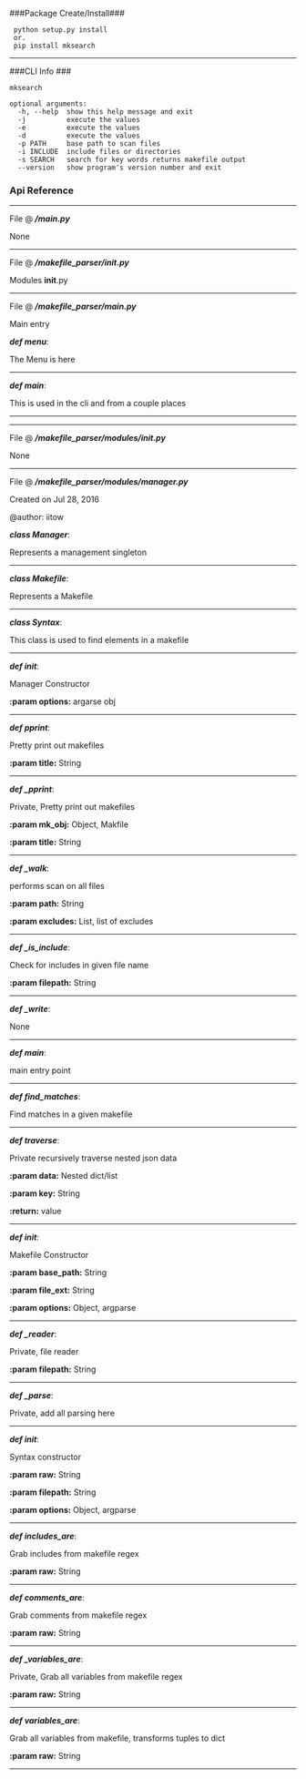 ###Package Create/Install###
```
 python setup.py install
 or.
 pip install mksearch
```

****************************
###CLI Info ###
```
mksearch

optional arguments:
  -h, --help  show this help message and exit
  -j          execute the values
  -e          execute the values
  -d          execute the values
  -p PATH     base path to scan files
  -i INCLUDE  include files or directories
  -s SEARCH   search for key words returns makefile output
  --version   show program's version number and exit
```
### Api Reference ###







**********************************************
 File @ ***/main.py***

None

**********************************************
 File @ ***/makefile_parser/__init__.py***

Modules __init__.py

**********************************************
 File @ ***/makefile_parser/__main__.py***

Main entry


***def menu***: 

The Menu is here
**********************************************

***def main***: 

This is used in the cli and from a couple places
**********************************************
**********************************************
 File @ ***/makefile_parser/modules/__init__.py***

None

**********************************************
 File @ ***/makefile_parser/modules/manager.py***

Created on Jul 28, 2016

@author: iitow


***class Manager***: 

Represents a management singleton
    
**********************************************

***class Makefile***: 

Represents a Makefile
**********************************************

***class Syntax***: 

This class is used to find elements in a makefile
**********************************************

***def __init__***: 

Manager Constructor


**:param options:** argarse obj
**********************************************

***def pprint***: 

Pretty print out makefiles


**:param title:** String
**********************************************

***def _pprint***: 

Private, Pretty print out makefiles


**:param mk_obj:** Object, Makfile

**:param title:** String
**********************************************

***def _walk***: 

performs scan on all files

**:param path:** String

**:param excludes:** List, list of excludes
**********************************************

***def _is_include***: 

Check for includes in given file name

**:param filepath:** String
**********************************************

***def _write***: 

None
**********************************************

***def main***: 

main entry point
**********************************************

***def find_matches***: 

Find matches in a given makefile
**********************************************

***def traverse***: 

Private recursively traverse nested json data

**:param data:** Nested dict/list

**:param key:** String

**:return:** value
**********************************************

***def __init__***: 

Makefile Constructor


**:param base_path:** String

**:param file_ext:** String

**:param options:** Object, argparse
**********************************************

***def _reader***: 

Private, file reader


**:param filepath:** String
**********************************************

***def _parse***: 

Private, add all parsing here
**********************************************

***def __init__***: 

Syntax constructor


**:param raw:** String

**:param filepath:** String

**:param options:** Object, argparse
**********************************************

***def includes_are***: 

Grab includes from makefile regex


**:param raw:** String
**********************************************

***def comments_are***: 

Grab comments from makefile regex


**:param raw:** String
**********************************************

***def _variables_are***: 

Private, Grab all variables from makefile regex


**:param raw:** String
**********************************************

***def variables_are***: 

Grab all variables from makefile, transforms tuples to dict


**:param raw:** String
**********************************************